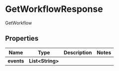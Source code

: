 

# GetWorkflowResponse

GetWorkflow

## Properties

| Name | Type | Description | Notes |
|------------ | ------------- | ------------- | -------------|
|**events** | **List&lt;String&gt;** |  |  |



